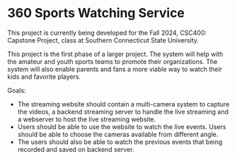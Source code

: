 # 360 Sports Watching Service

This project is currently being developed for the Fall 2024, CSC400: Capstone Project, class at Southern Connecticut State University.

This project is the first phase of a larger project. The system will help with the amateur and youth sports teams to promote their organizations. The system will also enable parents and fans a more viable way to watch their kids and favorite players.

Goals:
- The streaming website should contain a multi-camera system to capture the videos, a backend streaming server to handle the live streaming and a webserver to host the live streaming website.
- Users should be able to use the website to watch the live events. Users should be able to choose the cameras available from different angle.
- The users should also be able to watch the previous events that being recorded and saved on backend server.
